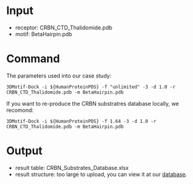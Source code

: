 Input
===
- receptor: CRBN_CTD_Thalidomide.pdb   
- motif: BetaHairpin.pdb     

Command
===
The parameters used into our case study:   
```
3DMotif-Dock -i ${HumanProteinPDS} -f "unlimited" -3 -d 1.0 -r CRBN_CTD_Thalidomide.pdb -m BetaHairpin.pdb 
```
If you want to re-produce the CRBN substratres database locally,  we recomond:   
```
3DMotif-Dock -i ${HumanProteinPDS} -f 1.64 -3 -d 1.0 -r CRBN_CTD_Thalidomide.pdb -m BetaHairpin.pdb 
```

Output
===
- result table: CRBN_Substrates_Database.xlsx  
- result structure: too large to upload, you can view it at our [database](https://bailab.siais.shanghaitech.edu.cn/services/crbn-subslib).



